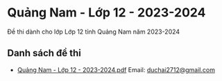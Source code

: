 # Quảng Nam - Lớp 12 - 2023-2024

Đề thi dành cho lớp Lớp 12 tỉnh Quảng Nam năm 2023-2024

## Danh sách đề thi

- [Quảng Nam - Lớp 12 - 2023-2024.pdf](Quảng%20Nam%20-%20Lớp%2012%20-%202023-2024.pdf)
Email: duchai2712@gmail.com

